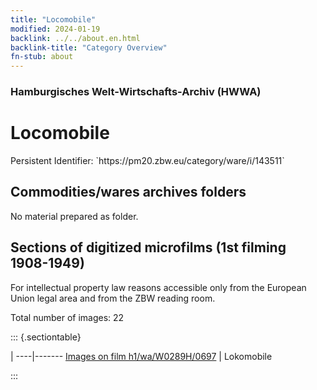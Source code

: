 ```yaml
---
title: "Locomobile"
modified: 2024-01-19
backlink: ../../about.en.html
backlink-title: "Category Overview"
fn-stub: about
---
```


### Hamburgisches Welt-Wirtschafts-Archiv (HWWA)

# Locomobile

<div class="hint">Persistent Identifier: `https://pm20.zbw.eu/category/ware/i/143511`</div>







## Commodities/wares archives folders





No material prepared as folder.



<a id="filmsections" />

## Sections of digitized microfilms (1st filming 1908-1949)

<p>For intellectual property law reasons accessible only from the European Union legal area and from the ZBW reading room.</p>



<p>Total number of images: 22</p>




::: {.sectiontable}

 | 
----|-------
<a class="btn" href="https://pm20.zbw.eu/film/h1/wa/W0289H/0697" rel="nofollow">Images on film h1/wa/W0289H/0697</a> | Lokomobile


:::
















